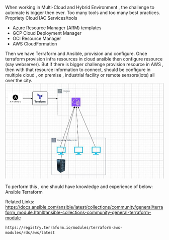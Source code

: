 When working in Multi-Cloud and Hybrid Environment , the challenge to automate is bigger then ever. Too many tools and too many best practices. Propriety Cloud IAC Services/tools
- Azure Resource Manager (ARM) templates
- GCP Cloud Deployment Manager
- OCI Resource Manager
- AWS CloudFormation

Then we have Terraform and Ansible, provision and configure. Once terraform provision infra resources in cloud ansible then configure resource (say webserver).
But if there is bigger challenge provision resource in AWS , then with that resource information to connect, should be configure in multiple cloud , on premise , industrial facility or remote sensors(iots) all over the city.
![Terraform and Ansible](k7tyde9jc7cfl32z43a9.JPG)

To perform this , one should have knowledge and experience of below:
    Ansible
    Terraform

Related Links:
    https://docs.ansible.com/ansible/latest/collections/community/general/terraform_module.html#ansible-collections-community-general-terraform-module

    https://registry.terraform.io/modules/terraform-aws-modules/rds/aws/latest
